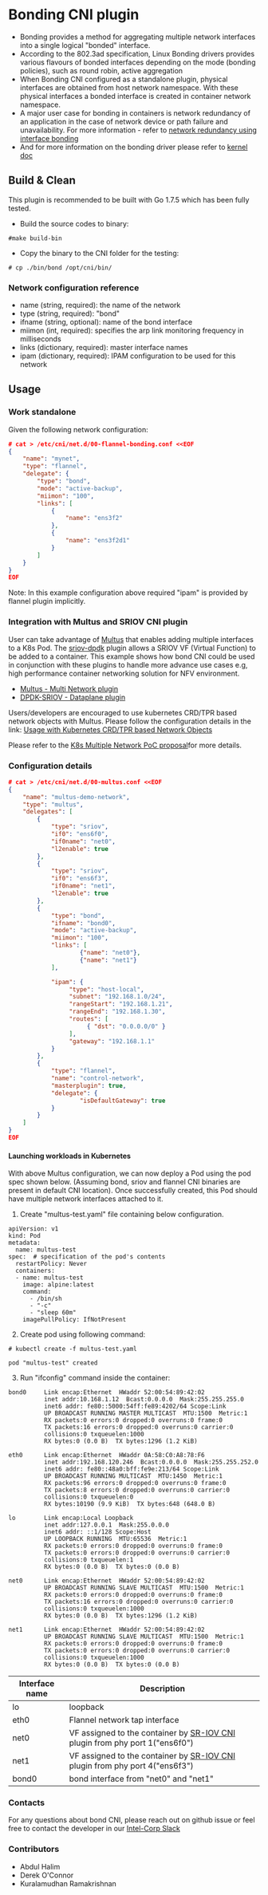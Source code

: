 # Bonding CNI plugin

- Bonding provides a method for aggregating multiple network interfaces into a single logical &quot;bonded&quot; interface.
- According to the 802.3ad specification, Linux Bonding drivers provides various flavours of bonded interfaces depending on the mode (bonding policies), such as round robin, active aggregation
- When Bonding CNI configured as a standalone plugin, physical interfaces are obtained from host network namespace. With these physical interfaces a bonded interface is created in container network namespace.
- A major user case for bonding in containers is network redundancy of an application in the case of network device or path failure and unavailability. For more information - refer to [network redundancy using interface bonding](https://www.howtoforge.com/tutorial/how-to-configure-high-availability-and-network-bonding-on-linux/)
- And for more information on the bonding driver please refer to [kernel doc](https://www.kernel.org/doc/Documentation/networking/bonding.txt)

## Build &amp; Clean

This plugin is recommended to be built with Go 1.7.5 which has been fully tested.

- Build the source codes to binary:
```
#make build-bin
```
- Copy the binary to the CNI folder for the testing:
```
# cp ./bin/bond /opt/cni/bin/
```
### Network configuration reference

- name (string, required): the name of the network
- type (string, required): &quot;bond&quot;
- ifname (string, optional): name of the bond interface
- miimon (int, required): specifies the arp link monitoring frequency in milliseconds
- links (dictionary, required): master interface names
- ipam (dictionary, required): IPAM configuration to be used for this network

## Usage

### Work standalone

Given the following network configuration:
```json
# cat > /etc/cni/net.d/00-flannel-bonding.conf <<EOF
{
	"name": "mynet",
	"type": "flannel",
	"delegate": {
		"type": "bond",
		"mode": "active-backup",
		"miimon": "100",
		"links": [
            {
				"name": "ens3f2"
			},
			{
				"name": "ens3f2d1"
			}
		]
	}
}
EOF
```
Note: In this example configuration above required &quot;ipam&quot; is provided by flannel plugin implicitly.

### Integration with Multus and SRIOV CNI plugin

User can take advantage of [Multus](https://github.com/Intel-Corp/multus-cni) that enables adding multiple interfaces to a K8s Pod. The [sriov-dpdk](https://github.com/Intel-Corp/sriov-cni) plugin allows a SRIOV VF (Virtual Function) to be added to a container. This example shows how bond CNI could be used in conjunction with these plugins to handle more advance use cases e.g, high performance container networking solution for NFV environment.

- [Multus - Multi Network plugin](https://github.com/Intel-Corp/multus-cni)
- [DPDK-SRIOV - Dataplane plugin](https://github.com/Intel-Corp/sriov-cni)

Users/developers are encouraged to use kubernetes CRD/TPR based network objects with Multus.  Please follow the configuration details in the link: [Usage with Kubernetes CRD/TPR based Network Objects](https://github.com/Intel-Corp/multus-cni/blob/master/README.md#usage-with-kubernetes-crdtpr-based-network-objects)

Please refer to the [K8s Multiple Network PoC proposal](https://docs.google.com/document/d/1TW3P4c8auWwYy-w_5afIPDcGNLK3LZf0m14943eVfVg/edit)for more details.

### Configuration details
```json
# cat > /etc/cni/net.d/00-multus.conf <<EOF
{                                                                        
    "name": "multus-demo-network",                                       
    "type": "multus",                                                    
    "delegates": [                                                       
        {
            "type": "sriov",
            "if0": "ens6f0",
            "if0name": "net0",
            "l2enable": true
        },
        {
            "type": "sriov",
            "if0": "ens6f3",
            "if0name": "net1",
            "l2enable": true
        },
        {
            "type": "bond",
            "ifname": "bond0",
            "mode": "active-backup",
            "miimon": "100",
            "links": [
                    {"name": "net0"},
                    {"name": "net1"}
            ],

            "ipam": {
                 "type": "host-local",
                 "subnet": "192.168.1.0/24",
                 "rangeStart": "192.168.1.21",
                 "rangeEnd": "192.168.1.30",
                 "routes": [
                      { "dst": "0.0.0.0/0" }
                 ],
                 "gateway": "192.168.1.1"
            }
        },
        {
            "type": "flannel",
            "name": "control-network",
            "masterplugin": true,
            "delegate": {
                    "isDefaultGateway": true
            }
        }
    ]
}
EOF
```
#### Launching workloads in Kubernetes

With above Multus configuration, we can now deploy a Pod using the pod spec shown below. (Assuming bond, sriov and flannel CNI  binaries are present in default CNI location). Once successfully created, this Pod should have multiple network interfaces attached to it.

1. Create &quot;multus-test.yaml&quot; file containing below configuration.
```
apiVersion: v1
kind: Pod
metadata:
  name: multus-test
spec:  # specification of the pod's contents
  restartPolicy: Never
  containers:
  - name: multus-test
    image: alpine:latest
    command:
      - /bin/sh
      - "-c"
      - "sleep 60m"
    imagePullPolicy: IfNotPresent
```
2. Create pod using following command:
```
# kubectl create -f multus-test.yaml

pod "multus-test" created
```
3. Run &quot;ifconfig&quot; command inside the container:
```
bond0     Link encap:Ethernet  HWaddr 52:00:54:89:42:02
          inet addr:10.168.1.12  Bcast:0.0.0.0  Mask:255.255.255.0
          inet6 addr: fe80::5000:54ff:fe89:4202/64 Scope:Link
          UP BROADCAST RUNNING MASTER MULTICAST  MTU:1500  Metric:1
          RX packets:0 errors:0 dropped:0 overruns:0 frame:0
          TX packets:16 errors:0 dropped:0 overruns:0 carrier:0
          collisions:0 txqueuelen:1000
          RX bytes:0 (0.0 B)  TX bytes:1296 (1.2 KiB)

eth0      Link encap:Ethernet  HWaddr 0A:58:C0:A8:78:F6
          inet addr:192.168.120.246  Bcast:0.0.0.0  Mask:255.255.252.0
          inet6 addr: fe80::48a0:bff:fe9e:213/64 Scope:Link
          UP BROADCAST RUNNING MULTICAST  MTU:1450  Metric:1
          RX packets:96 errors:0 dropped:0 overruns:0 frame:0
          TX packets:8 errors:0 dropped:0 overruns:0 carrier:0
          collisions:0 txqueuelen:0
          RX bytes:10190 (9.9 KiB)  TX bytes:648 (648.0 B)

lo        Link encap:Local Loopback
          inet addr:127.0.0.1  Mask:255.0.0.0
          inet6 addr: ::1/128 Scope:Host
          UP LOOPBACK RUNNING  MTU:65536  Metric:1
          RX packets:0 errors:0 dropped:0 overruns:0 frame:0
          TX packets:0 errors:0 dropped:0 overruns:0 carrier:0
          collisions:0 txqueuelen:1
          RX bytes:0 (0.0 B)  TX bytes:0 (0.0 B)

net0      Link encap:Ethernet  HWaddr 52:00:54:89:42:02
          UP BROADCAST RUNNING SLAVE MULTICAST  MTU:1500  Metric:1
          RX packets:0 errors:0 dropped:0 overruns:0 frame:0
          TX packets:16 errors:0 dropped:0 overruns:0 carrier:0
          collisions:0 txqueuelen:1000
          RX bytes:0 (0.0 B)  TX bytes:1296 (1.2 KiB)

net1      Link encap:Ethernet  HWaddr 52:00:54:89:42:02
          UP BROADCAST RUNNING SLAVE MULTICAST  MTU:1500  Metric:1
          RX packets:0 errors:0 dropped:0 overruns:0 frame:0
          TX packets:0 errors:0 dropped:0 overruns:0 carrier:0
          collisions:0 txqueuelen:1000
          RX bytes:0 (0.0 B)  TX bytes:0 (0.0 B)
```
| Interface name | Description |
| --- | --- |
| lo | loopback |
| eth0 | Flannel network tap interface |
| net0 | VF assigned to the container by [SR-IOV CNI](https://github.com/Intel-Corp/sriov-cni) plugin from phy port 1(&quot;ens6f0&quot;) |
| net1 | VF assigned to the container by [SR-IOV CNI](https://github.com/Intel-Corp/sriov-cni) plugin from phy port 4(&quot;ens6f3&quot;) |
| bond0 | bond interface from &quot;net0&quot; and &quot;net1&quot; |

### Contacts

For any questions about bond CNI, please reach out on github issue or feel free to contact the developer in our [Intel-Corp Slack](https://intel-corp.herokuapp.com/)

### Contributors
* Abdul Halim
* Derek O'Connor
* Kuralamudhan Ramakrishnan
